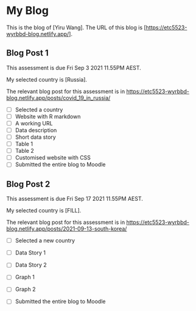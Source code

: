 # My Blog


This is the blog of [Yiru Wang].
The URL of this blog is [https://etc5523-wyrbbd-blog.netlify.app/].

## Blog Post 1

This assessment is due Fri Sep 3 2021 11.55PM AEST.

My selected country is [Russia].

The relevant blog post for this assessment is in https://etc5523-wyrbbd-blog.netlify.app/posts/covid_19_in_russia/

- [ ] Selected a country
- [ ] Website with R markdown 
- [ ] A working URL
- [ ] Data description
- [ ] Short data story
- [ ] Table 1
- [ ] Table 2
- [ ] Customised website with CSS
- [ ] Submitted the entire blog to Moodle

## Blog Post 2

This assessment is due Fri Sep 17 2021 11.55PM AEST.

My selected country is [FILL].

The relevant blog post for this assessment is in https://etc5523-wyrbbd-blog.netlify.app/posts/2021-09-13-south-korea/

- [ ] Selected a new country
- [ ] Data Story 1
- [ ] Data Story 2
- [ ] Graph 1
- [ ] Graph 2
- [ ] Submitted the entire blog to Moodle

